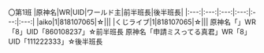 〇第1班
|原神名|WR|UID|ワールド主|前半班長|後半班長|
|:---:|:---:|:---:|:---:|:---:|:---:|
|aiko|1|818107065|☆|||
|くじライブ|1|818107065|☆|||
原神名「」WR「8」UID「860108237」☆前半班長
原神名「申請ミスってる真君」WR「8」UID「111222333」☆後半班長
